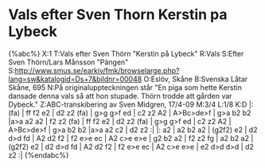 # Vals efter Sven Thorn Kerstin pa Lybeck

{%abc%}
X:1
T:Vals efter Sven Thörn "Kerstin på Lybeck"
R:Vals
S:Efter Sven Thörn/Lars Månsson "Pängen"
S:http://www.smus.se/earkiv/fmk/browselarge.php?lang=sw&katalogid=Ds+7&bildnr=00048
O:Eslöv, Skåne
B:Svenska Låtar Skåne, 695
N:På originaluppteckningen står "En piga som hette Kerstin dansade denna vals så att hon stupade. Thörn trodde att gården var Dybeck."
Z:ABC-transkibering av Sven Midgren, 17/4-09
M:3/4
L:1/8
K:D
|: (fa)  | ff f2 e2 | d2 z2 (fa) | g>g g>f ed | c2 z2 A2 | A>Bc>de>f | g>a b2 b2 |a>a a2 a2 | f2 z2 (fa) 
 | ff f2 e2 | d2 z2 (fa) | g>g g>f ed | c2 z2 A2 | A>Bc>de>f | g>a b2 b2 |a>a a2 c2 | d2 z2 :|
|: a2 | a2 b2 a2 | (g2f2) e2 | d2 d>d fd | A2 d2 f2 | f2 e>e ec | A2 c>e e>e | g2 b2 a2 | f2 z2 fg |
 a2 b2 a2 | (g2f2) e2 | d2 d>d fd | A2 d2 f2 | f2 e>e ec | A2 c>e e>e | e2 d>d d>d | d2 z2 :|
{%endabc%}
